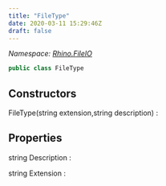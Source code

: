 ```yaml
---
title: "FileType"
date: 2020-03-11 15:29:46Z
draft: false
---
```


*Namespace: [Rhino.FileIO](../)*

```cs
public class FileType
```
## Constructors

FileType(string extension,string description)
: 
## Properties

string Description
: 

string Extension
: 
